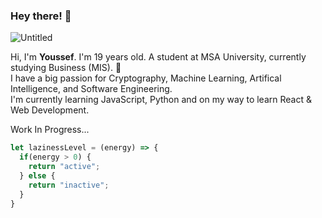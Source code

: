 ### Hey there! 👋

![Untitled](https://github.com/itscae/itscae/assets/144738398/60ba6c08-feb7-4c76-8716-a5f08a683d91)


Hi, I'm **Youssef**. I'm 19 years old. A student at MSA University, currently studying Business (MIS). 🏫<br />
I have a big passion for Cryptography, Machine Learning, Artifical Intelligence, and Software Engineering.<br />
I'm currently learning JavaScript, Python and on my way to learn React & Web Development.<br />

Work In Progress...
```js
let lazinessLevel = (energy) => {
  if(energy > 0) {
    return "active";
  } else {
    return "inactive";
  }
} 
```
